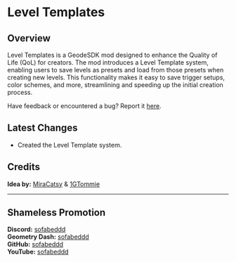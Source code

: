# Level Templates

## Overview
Level Templates is a GeodeSDK mod designed to enhance the Quality of Life (QoL) for creators. The mod introduces a Level Template system, enabling users to save levels as presets and load from those presets when creating new levels. This functionality makes it easy to save trigger setups, color schemes, and more, streamlining and speeding up the initial creation process.

Have feedback or encountered a bug? Report it [here](https://github.com/sofabeddd/Level-Templates/issues/new).

## Latest Changes
- Created the Level Template system.

## Credits
**Idea by:** [MiraCatsy](user:9221683) & [1GTommie](user:6453115)

---
## Shameless Promotion
**Discord:** [sofabeddd](https://discordapp.com/users/560247410522324993)  
**Geometry Dash:** [sofabeddd](user:7976112)  
**GitHub:** [sofabeddd](https://github.com/sofabeddd)  
**YouTube:** [sofabeddd](https://www.youtube.com/@sofabeddd?sub_confirmation=1)